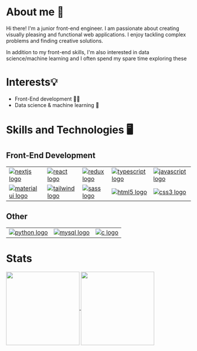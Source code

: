 
# About me 👋

Hi there! I'm a junior front-end engineer. I am passionate about creating visually pleasing and functional web applications. I enjoy tackling complex problems and finding creative solutions.

In addition to my front-end skills, I'm also interested in data science/machine learning and I often spend my spare time exploring these

<!-- Add projects section here -->

# Interests💡

- Front-End development 👨‍💻
- Data science & machine learning 🤖

# Skills and Technologies 🖥️

## Front-End Development

<table>
	<tr>
		<td>
			<a href="https://nextjs.org/"> <img src="https://img.shields.io/badge/next.js-000000?style=for-the-badge&logo=nextdotjs&logoColor=white" alt="nextjs logo" /> </a>
		</td>
		<td>
			<a href="https://reactjs.org/"> <img src="https://img.shields.io/badge/React-20232A?style=for-the-badge&logo=react&logoColor=61DAFB" alt="react logo" /> </a>
		</td>
		<td>
			<a href="https://react-redux.js.org/"> <img src="https://img.shields.io/badge/Redux-593D88?style=for-the-badge&logo=redux&logoColor=white" alt="redux logo" /> </a>
		</td>
		<td>
			<a href="https://www.typescriptlang.org/"> <img src="https://img.shields.io/badge/TypeScript-007ACC?style=for-the-badge&logo=typescript&logoColor=white" alt="typescript logo" /> </a>
		</td>
		<td>
			<a href="https://developer.mozilla.org/en-US/docs/Web/JavaScript"> <img src="https://img.shields.io/badge/JavaScript-323330?style=for-the-badge&logo=javascript&logoColor=F7DF1E" alt="javascript logo" /> </a>
		</td>
	</tr>
	<tr>
		<td>
			<a href="https://mui.com/"> <img src="https://img.shields.io/badge/Material%20UI-007FFF?style=for-the-badge&logo=mui&logoColor=white" alt="material ui logo" /> </a>
		</td>
		<td>
			<a href="https://tailwindcss.com/"> <img src="https://img.shields.io/badge/Tailwind_CSS-38B2AC?style=for-the-badge&logo=tailwind-css&logoColor=white" alt="tailwind logo" /> </a>
		</td>
		<td>
			<a href="https://sass-lang.com/"> <img src="https://img.shields.io/badge/Sass-CC6699?style=for-the-badge&logo=sass&logoColor=white" alt="sass logo" /> </a>
		</td>
		<td>
			<a href="https://developer.mozilla.org/en-US/docs/Web/HTML"> <img src="https://img.shields.io/badge/HTML5-E34F26?style=for-the-badge&logo=html5&logoColor=white" alt="html5 logo" /> </a>
		</td>
		<td>
			<a href="https://developer.mozilla.org/en-US/docs/Web/CSS"> <img src="https://img.shields.io/badge/CSS3-1572B6?style=for-the-badge&logo=css3&logoColor=white" alt="css3 logo" /> </a>
		</td>
	</tr>
</table>

## Other

<table>
  <tr>
    <td>
      <a href="https://www.python.org/">
        <img src="https://img.shields.io/badge/Python-FFD43B?style=for-the-badge&logo=python&logoColor=blue" alt="python logo" />
      </a>
    </td>
    <td>
      <a href="https://www.mysql.com/">
        <img src="https://img.shields.io/badge/MySQL-005C84?style=for-the-badge&logo=mysql&logoColor=white" alt="mysql logo" />
      </a>
    </td>
    <td>
      <a href="https://en.cppreference.com/w/c/language">
        <img src="https://img.shields.io/badge/C-00599C?style=for-the-badge&logo=c&logoColor=white" alt="c logo" />
      </a>
    </td>
  </tr>
</table>

# Stats
<a href="#">
  <img height=200 align="center" src="https://github-readme-stats.vercel.app/api?username=farhaan-mukarram&rank_icon=github&theme=transparent" />
</a>
<a href="#">
  <img height=200 align="center" src="https://github-readme-stats.vercel.app/api/top-langs?username=farhaan-mukarram&layout=compact&langs_count=8&card_width=320&size_weight=0.5&count_weight=0.5&hide_progress=true" />
</a>

<!--
**farhaan-mukarram/farhaan-mukarram** is a ✨ _special_ ✨ repository because its `README.md` (this file) appears on your GitHub profile.

Here are some ideas to get you started:

- 🔭 I’m currently working on ...
- 🌱 I’m currently learning ...
- 👯 I’m looking to collaborate on ...
- 🤔 I’m looking for help with ...
- 💬 Ask me about ...
- 📫 How to reach me: ...
- 😄 Pronouns: ...
- ⚡ Fun fact: ...
-->
